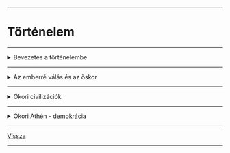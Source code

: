 
---

# Történelem

---

<details>
<summary>Bevezetés a történelembe</summary>

---

- Mivel foglalkozik a történelem tudománya?
   - A történelem az emberiség múltjának megismerésével foglalkozik.
   - A történészek célja a múlt tárgyilagos vizsgálata, ezért történelmi távlatból elemzik.

- Miért kell ismernünk a múltat?
   - Tanuljunk belőle.
   - Jobban megértsük saját korunkat.
   - Megismerve hazánk, nemzetünk múltját, erősítjük azonosságtudatunkat, összetartozásunkat.
   - Megértsünk más nemzeteket. 
   - Megtudjuk, hogy mi az, ami összeköti, és mi az, ami megkülönbözteti az egyes népeket.

- A történelem tárgya - Mi tartozik bele a történelembe?
   - főként uralkodók cselekedetei, emlékezetes események, háborúk

- Táj és ember kapcsolata
   - A földrajzi, éghajlati viszonyok hogyan befolyásolják a népek életét?

- Gazdaság
   - Hogyan állítják elő és hogyan osztják el a megélhetéshez szükséges javakat? 
   - Milyen életszínvonalat tudnak teremteni? 
   - Milyen technikát alkalmaznak? 
   - A gazdaság milyen ágai fejlődnek?

- Társadalom
   - Milyen rétegek különülnek el egy társadalmon belül?  
   - Mi jellemzi a szegényeket és gazdagokat, városiakat, vidékieket, férfiakat, nőket? 
   - Van-e lehetőség a felemelkedésre? 
   - Mi vezet egyes csoportok elszegényedéséhez?

- Állam és hatalom
   - A főhatalmat egy személy vagy testület gyakorolja? 
   - Hogyan kerülhet valaki a hatalom birtokába? 
   - Milyen korlátai vannak a vezetők hatalmának? 
   - Meddig rendelkezik vele?

- Gondolkodás, vallás, művészet
   - Milyen képet alkottak az egyes népek a világról? 
   - Milyen vallásos képzeteik voltak?  
   - Milyen tudományos ismereteket halmoztak fel? 
   - Mit tartottak szépnek?

- Életmód
   - A hétköznapok és ünnepek világa.

### Honnan tudjuk, hogy mi történt évszázadokkal, évezredekkel ezelőtt?

- A történelmi források
   - A forrás fogalma:
      - A történészek a múlt maradványait, emlékeit “vallatják”.
      - Forrásnak nevezünk minden olyan ránk maradt dolgot, ami hozzásegít a múlt felidézéséhez, megismeréséhez.

- A források csoportosítása:
   - Írásos emlékek (Pl.: krónikák, oklevelek, törvények, szerződések, napilapok, feljegyzések,magánlevelek)
   - Tárgyi emlékek (Pl.: barlangrajzok, csontmaradványok, használati tárgyak...)
   - Íratlan szellemi emlékek (Egy közösség szellemi öröksége. Régi szokások, gondolatok, vélekedések őrződtek meg bennük. Pl.: népmese, népszokások, népzene, íratlan hagyományok, babonák)

- A források jellemzői
   - Az időben visszafelé haladva egyre kevesebb forrás áll rendelkezésünkre. 
   - A múlt eseményeiről általában csak feltételezéseink lehetnek, kevés a biztos tényanyag. 
   - Egy-egy forrás számtalan, gyakran nem nyilvánvaló információt hordoz magában 
   - Rendkívül fontos a források szakszerű elemzése és a forráskritika (nem szabad a forrást tényként kezelni; a lehető legtöbb forrást kell figyelembe venni és összehasonlítani egy adott eseménnyel kapcsolatban). Tárgyilagosnak tekinthető-e? (Ki írta? Kinek? Milyen céllal? Kinek használ? stb)
   - Az írott forrás lehet elsődleges (primer) és másodlagos (szekunder). Ez attól függ, hogy szemtanú, kortárs volt-e a szerző, vagy nem.

- A források tudományai
   - A források feltárása, értelmezése különleges szaktudást igényel, ezért alakultak ki a történelem segédtudományai.
   - oklevéltan (diplomatika)
   - az időszámítás tudománya (kronológia)
   - címertan (heraldika)
   - éremtan (numizmatika)

- A történészek munkáját segítik a társtudományok is
   - néprajz
   - nyelvészet
   - földtan (geológia)
   - művészettörténet
   - régészet

- A történelem korszakolása
   - őskor: kr.e.14millió - kr.e.3000-ig
   - ókor: kr.e.3000-től - kr.u.476-ig
   - középkor: kr.u.476-(1453)(1492)(1517)(1640)
   - újkor: 1640-1918/1945
   - legújabb kor: 1945-

- Időszámítás:
   - nincs kezdőpont, csupán egy viszonyítási pont.
   - a történeti szakirodalom kiindulópontnak a különböző kultúrák, népek időszámításának kezdetét.
   - Pl.: római kr.e.753-ban
   - ókori görögök: az első olimpiától számítva: kr.e.776-ban
   - Mohamedánok: a próféta (Mohamed) halálától kr.u.622-től
   - egyéb: vallási megközelítésből világ teremtésének kezdete - zsidók kr.e.3761-től, a bizánciak kr.e.5494-től

- Régészet (archeológia)
   - Régész: a föld és a víz mélyének tárgyi forrásaival foglalkozik.
   - Szakszerű munkája négy szakaszra bontható:
      - leletek helyének megkeresése
      - leletek feltárása
      - leletek feldolgozása
      - leletek bemutatása, kiállítása (pl. múzeumokban)
   - A régész munkáját más szakemberek is segítik (pl. restaurátor és antropológus is részt vesz a leletek feldolgozásában).
   - A hazánk földjében vagy vizeiben található értékek a magyar államot illetik.
   - Régészeti jellegű lelet megtalálásakor értesíteni kell az illetékes múzeumot.

- A forrásokat gyűjtő és őrző intézmények
   - múzeumok
   - könyvtárak
   - levéltárak

- Nemzeti Múzeum
   - Széchényi Ferenc 1802-ben alapította meg az első magyar közgyűjteményt, a Nemzeti Múzeumot, amely a Könyvtár mellett számos tárat foglalt magába. Később ezekből a tárakból fejlődött ki a Néprajzi Múzeum, Szépművészeti Múzeum, Iparművészeti Múzeum, stb.

- Országos Széchényi Könyvtár
   - Magyarország nemzeti könyvtára az Országos Széchényi Könyvtár. Beszerez minden Magyarországon megjelent kiadványt, és gyűjti a külföldön megjelenő magyar vonatkozású munkákat.

- Magyar Nemzeti Levéltár
   - Nemzeti kincseknek számító iratokat őrző állami közgyűjteményi intézet. Hivatalok, bíróságok, vállalatok, családok iratanyaga található meg benne.

---

</details>

---

<details>
<summary>Az emberré válás és az őskor</summary>

---

| EMBERELŐDÖK | IDŐSZAK | AGYTÉRFOGAT | MAGASSÁG |
| :-- | :-- | :-- | :-- |
| Australopithecus (déli majom) | 5-2 millió éve | 450–500 cm3 | 90–120 cm |
| Homo habilis | 2,5 millió - 1 millió éve | 600–800 cm3 | 120–130 cm |
| Homo erectus | 1,7 millió - 300 000 éve | 900–1100 cm3 | 160 cm |
| Neander-völgyi ember | 150 000 - 35 000 éve | 1300–1500 cm3 | 160–170 cm |

- Az őskor
   - az ember kialakulásától az első államok megjelenéséig (kb. Kr. e. 3000-ig) terjedő időszak
- Az őskőkor (paleolitikum)
   - kb. 2,5 (3,3?) millió év – kb. Kr. e. 8000-ig
   - formatartó eszközök
- Az őskőkor (paleolitikum)
   - vadászat, gyűjtögetés = munkamegosztás
- Az őskőkor (paleolitikum)
   - hitvilág (vadászmágia) és termékenységkultusz jelei
- Az újkőkor (neolitikum)
   - kb. 10 000 éve: utolsó jégkorszak vége, felmelegedés
   - kb. Kr. e. 8000 – Kr. e. 3000
   - "neolitikus forradalom": letelepedés és élelemtermelés
   - népességnövekedés
- Az újkőkor (neolitikum)
   - háziasítás/domesztikáció: kutya, juh, macska, kecske, sertés, szarvasmarha
- Az újkőkor (neolitikum)
   - tárolás eszközei, edények			
		- fazekasság, főzés
   - letelepedés:
		- tartós lakóházak – mozaWeb 3D
   - öltözet: állati bőrök helyett vászon
		- szövés, fonás

---

</details>

---

<details>
<summary>Ókori civilizációk</summary>

---

## Mezopotámia

- első városok
- földművelő falvak (kr.e. 8000-6000)
- neolitikus kultúra terjedése

- Mezopotámia = folyamköz: Tigris és Eufrátesz

- Városállamok:
	- Kr. e. III. évezred (Ur, Uruk)
- Írás, építészet, mitológia
	- meghatározta Mezopotámia kultúráját
- A kőkor és a rézkor határán álltak

- A tevékenységek összehangolása, megszervezése
	-  állam (= templom/palota)
		- a gazdaság, a vallás és a politika irányítása
		- város -> birodalom 
		- írás

- Az állam funkciói:
	- irányítás: király / uralkodó, papság
	- ellenőrzés: papság, hivatalnokok
	- belső és külső rend fenntartása: katonák
- Az állam fenntartása az adók révén
	- az adók alapja a többlettermelés

- A kulturális örökség
	- ékírás 
		- Gilgames-eposz (vízözön)
	- kerék 
	- a kör 360 fokos beosztása
	- a nap 24 órára osztása + az óra 60 percre osztása
	- üvegmáz, üveg

- A Folyóköz helyzete
	- külső támadások = sumerok bukása
	- az Óbabiloni Birodalom teremtett stabilitást
		- Hammurapi (Kr. e. 18. század)
		- egyesítette Mezopotámiát
		- írásba foglalta a szokásjogot (ítéleteket)

(Részletek Hammurapi törvényeiből, Kr. e. 18. sz.):

```
"[...] 6. Ha egy szabad ember a Templom vagy a Palota tulajdonát ellopta,
[…] öljék meg. Azt is öljék meg, aki a lopott holmit átvette tőle.

53. Ha egy szabad ember hanyagságból nem erősítette meg földje gátját,
és a gát átszakadt, a víz pedig elsodorta a gabonát, a szabad ember,
akinek átszakadt a gátja, térítse meg az elpusztult gabona értékét. [...]

117. Ha egy szabad ember fizetési kötelezettsége fejében feleségét,
fiát vagy leányát eladta, vagy adóssági szolgálatra engedte át,
három évig dolgozzanak megvásárlójuk vagy hitelező gazdájuk házában,
de a negyedik évben engedje őket szabadon. [...]

195. Ha egy fiú apját megütötte: kezét vágják le. [...]

197. Ha szabad ember szabad embernek csontját törte,
törjék el az ő csontját is.

198. Ha muskénum [félszabad] szemét verte ki vagy csontját törte,
egy mana [500 g] ezüstöt fizessen.

199. Ha egy szabad ember rabszolgájának a szemét verte ki vagy csontját törte,
a rabszolga árának felét fizesse ki. […]"
```

- Asszíria
	- hódítások + katonai társadalom
		- deportálások

## Egyiptom

- Észak-Afrika, Nílus alsó folyása
- Tengerek, Szahara
- Öntözéssel lehet földet művelni csak
	- kooperáció
- Évszakok: áradás, termékeny hordalék

- Sivatagosodás: Nílus környéke lakható
- Neolitikum
	- földműves települések, falvak
		- öntözéses földművelés
- Két állam: Felső- és Alsó-Egyiptom
	- Kr. e. 2900 k.: egyesült = birodalom
- Művészet, írás, vallás kialakulása
- Rézszerszámok

- Hieroglif  írás (szent véset): 
	- képírás alapú, bonyolult msh. írás
	- fontos és ünnepélyes szövegek
- Később egyszerűsödött
	- hétköznapi élet: papirusz

- Uralkodó: despotikus hatalmú fáraó
   - isteni tisztelet
   - az egész ország és lakossága felett rendelkezett
- Elit: vezír, kormányzók, papság
- Hivatalnokok: adók
- Közrendű szabadok: termelés
- Rabszolgák

- Síremlékek, hatalom reprezentációja
   - nem rabszolgák építették
- A lélek halál utáni létéhez kell a test
- Óbirodalom

- Mumifikálás → tudományos felismerések

- Helyre állt a központi hatalom
- A papi és a hivatalnoki réteg megerősödött
- A tartományi kormányzók súlya is megnőtt
   - 42 tartomány/nomosz, élükön: nomarkhoszok
- Magánbirtokok is voltak már
- Bronzkor

- Thébából kiindulva, a hükszószok fegyvereivel legyőzték a hódítókat
- Hódítások
   - Palesztina
   - déli irány (arany, elefántcsont)
   - rabszolgatartás elterjedt (nem jelentős)
   - II. Ramszesz

- Fellendülés
   - ekés földművelés
   - vízemelők (saduf), víztározók
   - új állatfajok: juh, teve, ló
- Vaseszközök, égetett tégla

- Hanyatlás: "tengeri népek" beözönlése
   - peleset, sekeles, akaiwasa népek stb. 
- Ezután időről időre idegen hódítók érkeztek
   - Kr. e. 30-ban a Római Birodalom véget vetett az önálló Egyiptomnak

- Politeizmus = sokistenhit
   - Ré / Napisten
   - Ozirisz, Írisz és Hórusz
   - zoomorf istenek

- IV. Amenhotep/Ehnaton vallási reformja
   - Aton isten kizárólagos tiszteletét tette kötelezővé
   - halála után Amon kultusza visszaállt (Tutanhamon)

---

</details>

---

<details>
<summary>Ókori Athén - demokrácia</summary>

---

- Hellász
	- Kréta, Mükéné
	- bronz
		- réz + ón
		- kereskedelem

- A paloták
	- termelés, kereskedelem központjai
		- raktári újraelosztás
	- a fénykor (Kr. e. 20–15. sz.)
		- görög hódítás
	- idővel eltűntek

- A Peloponnészosz
	- görög bevándorlás (Kr. e. 2000 k.)
	- erődök 
		- Mükéné, Athén/Akropolisz
		- újraelosztásos rendszer

- A Peloponnészosz
	- trójai háború
		- Kis-Ázsia

A poliszok
	- városállamok (kb. 700 db)
		- saját vezetés, pénz, írásrendszer

| Polisz neve | Polisz mérete |
| :-- | :-- |
| Spárta | $8000 km^{2}$ |
| Athén | $2350 km^{2}$ |
| Korinthosz | $600 km^{2}$ |
| Délosz | $3.6 km^{2}$

- A poliszok
	- polgárok közössége
		- polgárjog: férfiak, nők, gyerekek
		- politikai jogok: felnőtt férfiak
		- hivatalviselési jog: eleinte csak az előkelők

| kr.e. VIII. század | kr.e. VII. század |
| :-- | :-- |
| Király |  |
| arisztokrácia (földbirtokosok) | arisztokrácia (földbirtokosok) |
| politikai jogok | politikai jogok |
| démosz | démosz |
| parasztok (kisbirtokosok), kézművesek | parasztok (kisbirtokosok), kézművesek |
|  | kereskedők |
|  | rabszolgák |

- A poliszok
	- a közösség védelme = hopliták
		- arisztokraták (előkelők)
		- démosz (egyszerű polgár)

- Thészeusz állama
	- kisebb települések egyesítése
		- Kr. e. VIII. sz.: polisz
	- Attika
		- fellegvár: Akropolisz

- A királyság után 
	- arisztokrata családok vezették a várost
	- évente 9 arkhón: 
		- az egyikről az évet nevezték el
		- a másodiknak "főpapi" teendői voltak
		- a harmadik a hadsereget vezette
		- 6 a törvényeket felügyelte

(Drakón törvénye, Kr. e. 621):

```
"Ha valaki szándék nélkül ölt, menjen száműzetésbe.
A vizsgálóbírák vizsgálják meg, hogy bűnös-e gyilkosságban,
kezével ölve vagy felbújtással, a bírák pedig ítélkezzenek.
A tettes kiegyezést köthet, ha él az atya vagy a fivér vagy a fiak,
mindegyikükkel, vagy pedig az ellenkező fél győz a perben.
Ha pedig valaki egy gyilkost megöl vagy oka lesz halálának,
ugyanolyan megítélés alá esik, mint aki egy athéni polgárt ölt meg.
Az ítéletet a bírák mondják ki."
```

- Írásba foglalt törvények
	- jogbiztonság növelése
	- Drakón, Kr. e. 621: a vendetta elleni tv.
		- bíróság ítélkezett
		- a vizsgálat és az ítélkezés elvált 
		- a megegyezést szorgalmazta
	- volt arkhónokból: bíróság = areioszpagosz

- Az elégedetlen csoportok
	- vagyonosok: részesülni akartak a politikai hatalomból
		- gyarmatosításokban megerősödtek
	- félszabad szegény parasztok (hatodosok)
		- parcellákat műveltek terményhányadért
	- adósrabszolgaság: tartozásukért eladták őket/családtagjuk

- Szolón, Kr. e. 594
	- "teherlerázás" = reformok
		- adósrabszolgaság eltörlése 
		- polgárjog a hatodosoknak
			- esküdtbíróság (héliaia)
			- népgyűlés
			- vezető tisztségek: nem
			- földet nem osztottak

- Szolón, Kr. e. 594
	- állampolgári felelősség
		- állást kell foglalni
	- jogok és kötelességek

- Szolón, Kr. e. 594
	- a timokratikus / jövedelemalapú alkotmány
		- vagyon = hivatalviselés alapja
		- vagyonbecslés (cenzus): az éves jövedelem számít
	- a demokrácia (népuralom) alapja

1 mérő = kb. 52 liter bor/gabona/olaj vagy 1 juh vagy 4,37 g ezüst (Zeugitész = "ökörfogatosok" – falanxban betöltött szerepük thészek = napszámosok)

| Társadalmi tago­zódás és had­sereg Szolón előtt | Vagyoni osztály Szolón után | A vagyoni osztály elnevezése | A vagyoni osztály szerepe a had­seregben | Becsült létszámuk (Kr. e. 6. sz.) |
| :-- | :-- | :-- | :-- | :-- |
| lovas | 500 mérő fölött | 500 mérősök | hoplita | 250 fő |
| lovas | 300 mérő fölött | lovagok | hoplita | 750 fő |
| hoplita | 200 mérő fölött | zeugitészek | hoplita | 6000 fő |
| - | 200 mérő alatt | thészek | evezős, segédcsapat | 18 000 fő |

- Peiszisztratosz, Kr. e. 560–527
	- egyeduralkodó/türannosz
		- kedvezett a népnek, de nem a démosz segítette hatalomra
		- arisztokraták belső harcának eredménye
			- száműzte ellenfeleit

- Peiszisztratosz zsarnoksága / türannisza
	- látványos vallási ünnepségek, sportrendezvények, színházi bemutatók
	- építkezések
		- vízvezeték az agorára 
		- templomépítés
		- munkaalkalom

- Az 50 évig tartó "közjáték" vége
	- Kleiszthenész döntötte meg Kr. e. 510-ben
		- arisztokraták + spártai segítség
		- Peiszisztratosz fiát, Hippiaszt elűzték

- A polgárjogi reform, Kr. e. 508
	- lakóhelyhez kötötte = területi alapú polgárjog
		- szélesebb körű demokrácia
		- hivatalviselés joga: 500 mérősök
	- Athén felosztása
		- városi (Athén)
		- tengerparti
		- belső (mezőgazd.) 
			- mindet 10 részre 
			- 1-1-1 rész = 1 phülé

- Hadsereg: 
	- nehézfegyverzetű gyalogosok
	- 10 phülé: saját csapatok
		- 1-1 sztratégosz vezette
		- őket évente választották

- Népgyűlés (ekklészia)
	- legfőbb hatalom
		- minden athéni polgár részt vehetett rajta, nyilvánosak
		- törvényhozás, határozat háborúról/békéről
	- népvezérek / demagógok: a tömeget (féligazságokkal)
		befolyásoló szónokok

- Ötszázak tanácsa (bulé)
	- törvény-előkészítés
		- népgyűlés előtt tárgyalták

- Cserépszavazás (osztrakiszmosz)
	- száműzhetnek ezzel bárkit 10 évre 
		- személye és vagyona sértetlen maradt
		- elvileg a zsarnokságra törőket
		- általában a politikai ellenfeleket
	- manipulálható
		- nem hatékony, ezért idővel megszüntették

- Dareiosz (Kr. e. 522–486) hadjáratai
	- sikertelen tengeri kísérlet, Kr. e. 492
	- Marathónnál értek partot, Kr. e. 490
		- kb. 20-25 ezer fős perzsa sereg

- Miltiadész győzelme
	- ismerte a perzsa harcmodort
	- ~10000 athéni + 1000 szövetséges (a spártaiak késtek)

- A falanx sikere
	- bekerítették a perzsa íjászokat, gyalogosokat
		- a lovasság nem volt jelen
	- maratoni futás története

(Hérodotosz, Kr. e. V. század):

```
"Hosszú ideig tusáztak Marathónnál.
Középen, ahol maguk a perzsák és a szakák harcoltak,
a barbárok voltak fölényben, és áttörvén a hellén arcvonalat,
a szárazföld belseje felé kezdték szorítani a helléneket,
a két szárnyon azonban az athéniak és a plataiaiak kerekedtek felül.
Előnyös helyzetükben a megfutamított ellenséget menekülni hagyták,
a két szárny egyesült és azokra támadt rá,
akik korábban középen áttörték az athéni csatasort.
Itt is az athéniak győztek. A perzsák menekültek,
ők a nyomukba eredtek és addig kaszabolták őket, amíg a tengerhez nem értek,
ahol - megpróbálván tűzbe borítani – megtámadták a hajókat."
```

- Xerxész (Kr. e. 486–465)
	- tengeri és szárazföldi támadás, Kr. e. 480

- Thermopülai, Kr. e. 480
	- Leónidasz serege vs. 200 ezer perzsa
		- árulás

- Themisztoklész
	- Marathón után a flottát fejlesztette (~200 hajó)
		- ezüstbányák
		- ellenfeleit eltávolította (Miltiadész börtönben halt meg)

- Athén kiürítése

(Themisztoklész néphatározata, Kr. e. 480):

```
"Így határozott a tanács és a népgyűlés.
Themisztoklész, Neoklész  fia a Phrearrioi démoszból terjesztette be a javaslatot.
A várost rá kell bízni Athénára, Athén védelmezőjére, és az összes többi istenre,
hogy védjék meg és tartsák távol földjétől a barbárokat.
Valamennyi athénit és az Athénban lakó idegeneket gyermekeikkel és feleségükkel
együtt telepítsék át Troizénba. Az öregeket és a kincseket Szalamiszra kell áttelepíteni.
A többi nagykorú athéni és idegen mind szálljon föl az előkészített kétszáz hajóra,
és védelmezze meg a barbártól saját és a többi hellén szabadságát, a lakedaimóniakkal,
a korinthosziakkal, az aiginaiakkal, és mindazokkal együtt, akik készek osztozni a veszélyben."
```

- A szalamiszi csata, Kr. e. 480
	-  nekik kedvezett a terep
		- a perzsa (+szövetséges) hajóhad vereséget szenvedett

- A perzsák veresége
	- Xerxész seregének egy részét Hellászban hagyta
		- Plataia, Kr. e. 479: döntő vereséget szenvedtek a perzsák
			Pauszaniasz spártai fővezértől
		- az athéniak a Mükalé-foknál tengeri győzelmet arattak

- A déloszi szövetség sikerei
	- a szövetséget Kr. e. 478-ban hozták létre
		- Athén vezető szerepe egyértelmű: bevételek
	- felszabadították a görög államokat (Kr. e. 448)

- Periklész (Kr. e. 5. század közepe)
	- a népgyűlésre támaszkodott, kiváló szónok
	- sztratégosznak választtatta magát évekig
		- jó hadvezér

- Periklész (Kr. e. 5. század közepe)
	- bevezette a napidíjat
		- az esküdtbíróság tagjai és a színházlátogatók kapták
		- a déloszi szövetség adóiból…
		- a démosz támogatta őt

(Plutarkhosz ókori történetíró, Kr. u. 1–2. század):

```
"Periklész […] a nép kedvét kereste, de mert nem volt annyi pénze és vagyona,
mint Kimónnak [athéni hadvezérnek és politikusnak],
aki pénzt osztogatott a szegényebbeknek […],
ezért folyamodott az állami juttatások rendszeréhez. […]
Törvényszéki napidíjakkal, s […]
közsegélyekkel megnyerte magának a népet, és felhasználta az
Areioszpagosz tanácsa ellen, amelynek ő maga nem volt tagja,
mivel sorsolással sosem választották arkhónná [Athén formális vezetőjévé]. […]
Kimónt, mint Spárta barátját és a nép ellenségét […]
száműzette. Midőn a belső viszály megszűnt, Periklész kezébe ragadta az […]
ügyeket. […]
De Periklész magatartásában ekkor már igen nagy változás ment végbe; […]
nem hajolt meg könnyen a tömeg kívánságai előtt, amelyek úgy változtak,
mint a szél járása. Arisztokratikusan,
sőt majdnem a királyi hatalom fensőbbségével kormányzott.
Hatalmát azonban helyesen és tántoríthatatlanul használta a közjó érdekében."
```

(Plutarkhosz: Periklész):

```
"Periklész által emelt templomok és középületek pompája önmagában is bizonyítja,
hogy nem üres szóbeszéd Görögország egykori mesébe illő hatalma és gazdagsága:
ez szerezte a legtöbb örömet az athéniaknak, ez ragadta meg leginkább a népeket,
mégis ezt az intézkedését ócsárolták és rágalmazták a népgyűléseken a legjobban.
Azt kiáltozták, hogy a nép rossz hírbe kerül, mert Déloszból elhozatta
és saját céljaira használta fel a görögök közös kincsét. […]
Periklész felvilágosította a népet, hogy ezekkel a pénzekkel nem kell elszámolniuk
a szövetségeseknek, hiszen ők harcolnak helyettük, és ők tartják távol a barbárokat.
A szövetségesek egyetlen lovat, hajót vagy katonát sem adtak nekik, csak pénzt;
a pénz pedig nem azé, aki adja, hanem aki kapja, feltéve, hogy elvégzi azt, amiért kapta.
Minthogy pedig a város bőven el van látva a hadviseléshez szükséges dolgokkal,
a felesleget olyasmire kell fordítani, amiből a városra örök dicsőség származik."
```

- A demokrácia kiteljesedése
	- szabad, felnőtt athéni polgárok (~10-15%-a Athénnak)
		- Periklész szűkítette a polgárjogot: mindkét szülőnek athéni polgárnak kellett lennie

- A demokrácia kiteljesedése
	- hivatalok
		- sorsolással
	- cenzusos hivatalok
		- választással
		- alkalmasság + vagyon
		- pl. sztratégosz, kincstárnok

| A hivatalviselés jogának kibővítése |  |
| :-- | :-- |
| 500 mérősök | Szolón és Kleiszthenész |
| 300 mérősök | Kr. e. 487 |
| 200 mérősök | Kr. e. 457 |
| 200 mérő alattiak | Soha nem tölthettek be hivatalt |

- A demokrácia kiteljesedése
	- népgyűlés
		- havi 2-3 alkalom
		- tv-ek elfogadása
		- egyenlő szavazat
		- többségi elv 
	- tanács készítette elő
	- szólásszabadság
	- megnőtt a démosz 
		befolyása

(Periklész beszéde Thuküdidésznél, Kr. e. 5. század):

```
"Mi olyan államformában élünk, amely nem szomszédaink törvényeit veszi mintául,
s inkább mi szolgálunk példaképül másoknak, mint hogy mi utánoznánk más népeket.
A neve pedig, mivel az uralom nem néhány ember, hanem a többség kezében van, demokrácia.
A magánügyekben a törvény mindenkinek egyenlő jogot biztosít,
ami pedig a tekintélyt és azt illeti, hogy egyesek miért örvendenek jó hírnek,
a megbecsülés nem a közéletben elfoglalt helyzetüktől, hanem az érdemeiktől függ,
s ha valaki képes rá, hogy városának valamilyen szolgálatot tegyen,
ezt akkor is megteheti, ha szegénysége miatt társadalmi rangja jelentéktelen."
```

(Részlet Pszeudo-Xenophón Az athéni állam című munkájából, Kr. e. 5. század vége):

```
"Ami az athéni államrendet illeti, azt ugyan nem helyeslem,
hogy az államrendnek ezt a formáját választották,
mert ezzel a választásukkal egyúttal azt is választották,
hogy a hitványaknak jobban menjen a dolguk, mint az előkelőknek,
ezért tehát nem helyeslem.
De viszont, hogy - ha már egyszer így határoztak - államrendjüket jól őrzik,
és egyébként helyesen járnak el, még ha a többi görögök úgy látják is,
hogy hibáznak - ezt ki fogom mutatni."
```

- Drakón, Kr. e. 621 - Írásba foglalt szokásjog
- Szolón, Kr. e. 594 - Jövedelemalapú alkotmány, adósságelengedés
- Peiszisztratosz, Kr. e. 6. sz. közepe - Zsarnokság
- Kleiszthenész, Kr. e. 508 - A demokrácia kialakulása, phülérefom
- Periklész, Kr. e. 5. sz. közepe - A demokrácia kiterjesztése

(Részlet Xenophón Emlékeim Szókratészról című írásából, Kr. e. 4. század):

```
"Zeuszra, szólt a vádló, Szókratész a fennálló törvények megvetésére nevelte társait,
amikor azt mondta, hogy őrültség babszemsorsolással választani az állam vezetőit,
hiszen senki nem akarna babszemmel választani sem kormányost, sem ácsot, sem zenészt,
sem más mesterembert, pedig az e mesterségekben elkövetett tévedések jóval kisebb kárt okoznak,
mint az államügyekben.
A vádló szerint az efféle beszédek az ifjakat a fennálló államrend megvetésére buzdították
és erőszakossá tették természetüket."
```

- Athén
	- óriási építkezések

---

</details>

<!--details>
<summary>Mezopotámia</summary>

---



---

</details-->

---

[Vissza](../../../README.md)

---
